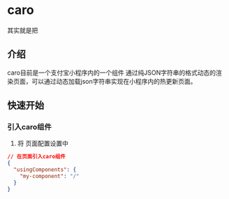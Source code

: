 # caro
其实就是把

## 介绍
caro目前是一个支付宝小程序内的一个组件
通过纯JSON字符串的格式动态的渲染页面，可以通过动态加载json字符串实现在小程序内的热更新页面。

## 快速开始
### 引入caro组件
1. 将
页面配置设置中
```json
// 在页面引入caro组件
{
  "usingComponents": {
    "my-component": "/"
  }
}
```
